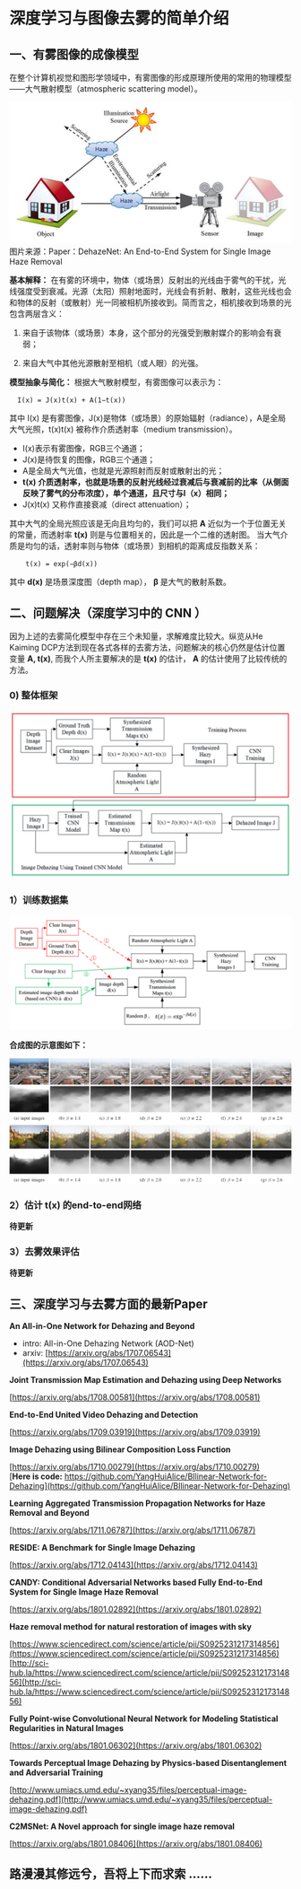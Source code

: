 # 深度学习与图像去雾的简单介绍

## 一、有雾图像的成像模型
在整个计算机视觉和图形学领域中，有雾图像的形成原理所使用的常用的物理模型——大气散射模型（atmospheric scattering model）。

![](images/haze_model.png)  
图片来源：Paper：DehazeNet: An End-to-End System for Single Image Haze Removal

**基本解释：** 在有雾的环境中，物体（或场景）反射出的光线由于雾气的干扰，光线强度受到衰减。光源（太阳）照射地面时，光线会有折射、散射，这些光线也会和物体的反射（或散射）光一同被相机所接收到。简而言之，相机接收到场景的光包含两层含义：

1. 来自于该物体（或场景）本身，这个部分的光强受到散射媒介的影响会有衰弱；

2. 来自大气中其他光源散射至相机（或人眼）的光强。


**模型抽象与简化：**
根据大气散射模型，有雾图像可以表示为：

      I(x) = J(x)t(x) + A(1−t(x))

其中 I(x) 是有雾图像，J(x)是物体（或场景）的原始辐射（radiance），A是全局大气光照，t(x)t(x) 被称作介质透射率（medium transmission）。

* I(x)表示有雾图像，RGB三个通道；
* J(x)是待恢复的图像，RGB三个通道；
* A是全局大气光值，也就是光源照射而反射或散射出的光；
* **t(x) 介质透射率，也就是场景的反射光线经过衰减后与衰减前的比率（从侧面反映了雾气的分布浓度），单个通道，且尺寸与I（x）相同；**
* J(x)t(x) 又称作直接衰减（direct attenuation）；

其中大气的全局光照应该是无向且均匀的，我们可以把 **A** 近似为一个于位置无关的常量，而透射率 **t(x)** 则是与位置相关的，因此是一个二维的透射图。
当大气介质是均匀的话，透射率则与物体（或场景）到相机的距离成反指数关系： 
 
        t(x) = exp(−βd(x))

其中 **d(x)** 是场景深度图（depth map）， **β** 是大气的散射系数。

## 二、问题解决（深度学习中的 CNN ）
因为上述的去雾简化模型中存在三个未知量，求解难度比较大。纵览从He Kaiming DCP方法到现在各式各样的去雾方法，问题解决的核心仍然是估计位置变量 **A, t(x)**, 而我个人所主要解决的是 **t(x)** 的估计， **A** 的估计使用了比较传统的方法。
### 0) 整体框架
![](images/architecture.png)
### 1）训练数据集
![](images/datasets.png)

**合成图的示意图如下：**

![](images/samples.png)
### 2）估计 t(x) 的end-to-end网络
**待更新**
### 3）去雾效果评估
**待更新**

## 三、深度学习与去雾方面的最新Paper

**An All-in-One Network for Dehazing and Beyond**

- intro: All-in-One Dehazing Network (AOD-Net)
- arxiv: [https://arxiv.org/abs/1707.06543](https://arxiv.org/abs/1707.06543)

**Joint Transmission Map Estimation and Dehazing using Deep Networks**

[https://arxiv.org/abs/1708.00581](https://arxiv.org/abs/1708.00581)

**End-to-End United Video Dehazing and Detection**

[https://arxiv.org/abs/1709.03919](https://arxiv.org/abs/1709.03919)

**Image Dehazing using Bilinear Composition Loss Function**

[https://arxiv.org/abs/1710.00279](https://arxiv.org/abs/1710.00279)  
[**Here is code:** https://github.com/YangHuiAlice/BIlinear-Network-for-Dehazing](https://github.com/YangHuiAlice/BIlinear-Network-for-Dehazing)

**Learning Aggregated Transmission Propagation Networks for Haze Removal and Beyond**

[https://arxiv.org/abs/1711.06787](https://arxiv.org/abs/1711.06787)

**RESIDE: A Benchmark for Single Image Dehazing**

[https://arxiv.org/abs/1712.04143](https://arxiv.org/abs/1712.04143)

**CANDY: Conditional Adversarial Networks based Fully End-to-End System for Single Image Haze Removal**  

[https://arxiv.org/abs/1801.02892](https://arxiv.org/abs/1801.02892)


**Haze removal method for natural restoration of images with sky**

[https://www.sciencedirect.com/science/article/pii/S0925231217314856](https://www.sciencedirect.com/science/article/pii/S0925231217314856)   
[http://sci-hub.la/https://www.sciencedirect.com/science/article/pii/S0925231217314856](http://sci-hub.la/https://www.sciencedirect.com/science/article/pii/S0925231217314856)

**Fully Point-wise Convolutional Neural Network for Modeling Statistical Regularities in Natural Images**

[https://arxiv.org/abs/1801.06302](https://arxiv.org/abs/1801.06302)

**Towards Perceptual Image Dehazing by Physics-based Disentanglement and Adversarial Training**

[http://www.umiacs.umd.edu/~xyang35/files/perceptual-image-dehazing.pdf](http://www.umiacs.umd.edu/~xyang35/files/perceptual-image-dehazing.pdf)

**C2MSNet: A Novel approach for single image haze removal**

[https://arxiv.org/abs/1801.08406](https://arxiv.org/abs/1801.08406)

## 路漫漫其修远兮，吾将上下而求索 ......
